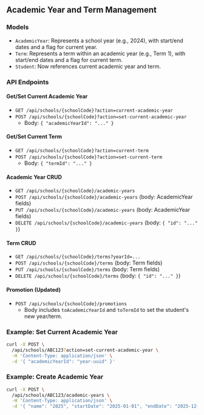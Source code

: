 ## Academic Year and Term Management

### Models

- `AcademicYear`: Represents a school year (e.g., 2024), with start/end dates and a flag for current year.
- `Term`: Represents a term within an academic year (e.g., Term 1), with start/end dates and a flag for current term.
- `Student`: Now references current academic year and term.

### API Endpoints

#### Get/Set Current Academic Year

- `GET /api/schools/{schoolCode}?action=current-academic-year`
- `POST /api/schools/{schoolCode}?action=set-current-academic-year`
  - Body: `{ "academicYearId": "..." }`

#### Get/Set Current Term

- `GET /api/schools/{schoolCode}?action=current-term`
- `POST /api/schools/{schoolCode}?action=set-current-term`
  - Body: `{ "termId": "..." }`

#### Academic Year CRUD

- `GET /api/schools/{schoolCode}/academic-years`
- `POST /api/schools/{schoolCode}/academic-years` (body: AcademicYear fields)
- `PUT /api/schools/{schoolCode}/academic-years` (body: AcademicYear fields)
- `DELETE /api/schools/{schoolCode}/academic-years` (body: `{ "id": "..." }`)

#### Term CRUD

- `GET /api/schools/{schoolCode}/terms?yearId=...`
- `POST /api/schools/{schoolCode}/terms` (body: Term fields)
- `PUT /api/schools/{schoolCode}/terms` (body: Term fields)
- `DELETE /api/schools/{schoolCode}/terms` (body: `{ "id": "..." }`)

#### Promotion (Updated)

- `POST /api/schools/{schoolCode}/promotions`
  - Body includes `toAcademicYearId` and `toTermId` to set the student's new year/term.

### Example: Set Current Academic Year

```bash
curl -X POST \
  /api/schools/ABC123?action=set-current-academic-year \
  -H 'Content-Type: application/json' \
  -d '{ "academicYearId": "year-uuid" }'
```

### Example: Create Academic Year

```bash
curl -X POST \
  /api/schools/ABC123/academic-years \
  -H 'Content-Type: application/json' \
  -d '{ "name": "2025", "startDate": "2025-01-01", "endDate": "2025-12-31" }'
```
